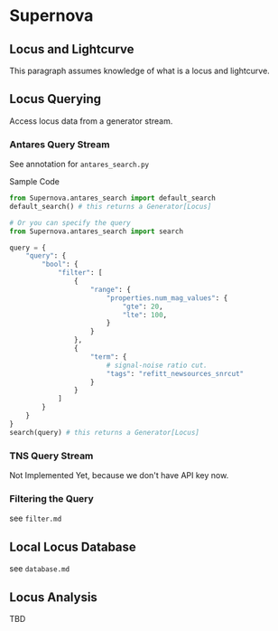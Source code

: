 # Supernova

## Locus and Lightcurve

This paragraph assumes knowledge of what is a locus and lightcurve.

## Locus Querying

Access locus data from a generator stream.

### Antares Query Stream

See annotation for `antares_search.py`

Sample Code
```python
from Supernova.antares_search import default_search
default_search() # this returns a Generator[Locus]

# Or you can specify the query
from Supernova.antares_search import search

query = {
    "query": {
        "bool": {
            "filter": [
                {
                    "range": {
                        "properties.num_mag_values": {
                            "gte": 20,
                            "lte": 100,
                        }
                    }
                },
                {
                    "term": {
                        # signal-noise ratio cut.
                        "tags": "refitt_newsources_snrcut"
                    }
                }
            ]
        }
    }
}
search(query) # this returns a Generator[Locus]
```

### TNS Query Stream

Not Implemented Yet, because we don't have API key now.

### Filtering the Query

see `filter.md`

## Local Locus Database

see `database.md`

## Locus Analysis

TBD